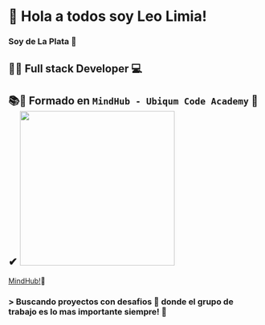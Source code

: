 # 👋 Hola a todos soy Leo Limia! 

### Soy de La Plata 📍 

## 💯😎 Full stack Developer 💻 

## 📚📣 Formado en `MindHub - Ubiqum Code Academy` 🙌 ✔ <img src="https://mindhubweb.com/wp-content/themes/mindhub-theme/resources/assets/images/logo-mindhub.png" width="308">

[MindHub!](https://mindhubweb.com/)💾


###  > Buscando proyectos con desafios 💪  donde el grupo de trabajo es lo mas importante siempre! 🍻
